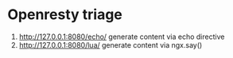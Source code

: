 # Openresty triage

1. http://127.0.0.1:8080/echo/ generate content via echo directive
2. http://127.0.0.1:8080/lua/ generate content via ngx.say()